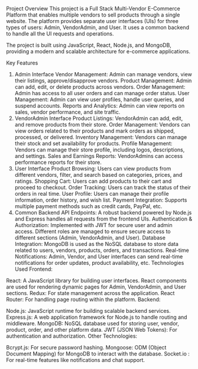 Project Overview
This project is a Full Stack Multi-Vendor E-Commerce Platform that enables multiple vendors to sell products through a single website. The platform provides separate user interfaces (UIs) for three types of users: Admin, VendorAdmin, and User. It uses a common backend to handle all the UI requests and operations.

The project is built using JavaScript, React, Node.js, and MongoDB, providing a modern and scalable architecture for e-commerce applications.

Key Features
1. Admin Interface
Vendor Management: Admin can manage vendors, view their listings, approve/disapprove vendors.
Product Management: Admin can add, edit, or delete products across vendors.
Order Management: Admin has access to all user orders and can manage order status.
User Management: Admin can view user profiles, handle user queries, and suspend accounts.
Reports and Analytics: Admin can view reports on sales, vendor performance, and site traffic.
2. VendorAdmin Interface
Product Listings: VendorAdmin can add, edit, and remove products from their store.
Order Management: Vendors can view orders related to their products and mark orders as shipped, processed, or delivered.
Inventory Management: Vendors can manage their stock and set availability for products.
Profile Management: Vendors can manage their store profile, including logos, descriptions, and settings.
Sales and Earnings Reports: VendorAdmins can access performance reports for their store.
3. User Interface
Product Browsing: Users can view products from different vendors, filter, and search based on categories, prices, and ratings.
Shopping Cart: Users can add products to their cart and proceed to checkout.
Order Tracking: Users can track the status of their orders in real time.
User Profile: Users can manage their profile information, order history, and wish list.
Payment Integration: Supports multiple payment methods such as credit cards, PayPal, etc.
4. Common Backend
API Endpoints: A robust backend powered by Node.js and Express handles all requests from the frontend UIs.
Authentication & Authorization: Implemented with JWT for secure user and admin access. Different roles are managed to ensure secure access to different sections (Admin, VendorAdmin, and User).
Database Integration: MongoDB is used as the NoSQL database to store data related to users, vendors, products, orders, and transactions.
Real-time Notifications: Admin, Vendor, and User interfaces can send real-time notifications for order updates, product availability, etc.
Technologies Used
Frontend:

React: A JavaScript library for building user interfaces. React components are used for rendering dynamic pages for Admin, VendorAdmin, and User sections.
Redux: For state management across the application.
React Router: For handling page routing within the platform.
Backend:

Node.js: JavaScript runtime for building scalable backend services.
Express.js: A web application framework for Node.js to handle routing and middleware.
MongoDB: NoSQL database used for storing user, vendor, product, order, and other platform data.
JWT (JSON Web Tokens): For authentication and authorization.
Other Technologies:

Bcrypt.js: For secure password hashing.
Mongoose: ODM (Object Document Mapping) for MongoDB to interact with the database.
Socket.io : For real-time features like notifications and chat support.
